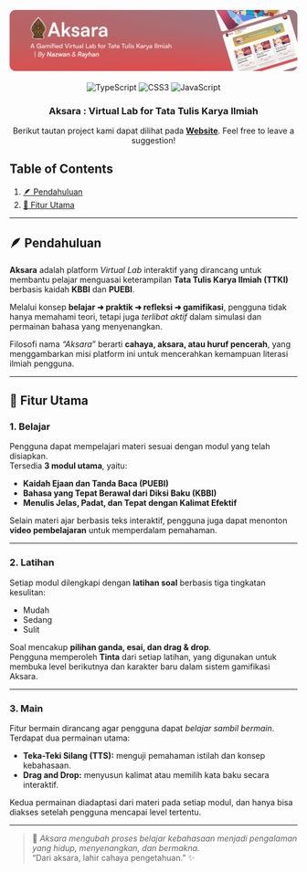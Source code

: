 <div align="center">
  <br />
    <a href="https://intrive.space" target="_blank">
      <img src="./public/HeaderGithub.png" alt="Askara Banner" />
    </a>
  <br />

  <br>
  <div>
    <img src="https://img.shields.io/badge/typescript-%23007ACC.svg?style=for-the-badge&logo=typescript&logoColor=white" alt="TypeScript" />
    <img src="https://img.shields.io/badge/css3-%231572B6.svg?style=for-the-badge&logo=css3&logoColor=white" alt="CSS3" />
    <img src="https://img.shields.io/badge/javascript-%23323330.svg?style=for-the-badge&logo=javascript&logoColor=%23F7DF1E" alt="JavaScript" />
  </div>

  <h3 align="center">Aksara : Virtual Lab for Tata Tulis Karya Ilmiah</h3>

   <div align="center">
     Berikut tautan project kami dapat dilihat pada <a href="https://aksara-virtual-lab.vercel.app" target="_blank"><b>Website</b></a>. Feel free to leave a suggestion!
    </div>
</div>

## Table of Contents
1. [🪶 Pendahuluan](#-pendahuluan)
2. [🧩 Fitur Utama](#-fitur-utama)

---

## 🪶 Pendahuluan

**Aksara** adalah platform *Virtual Lab* interaktif yang dirancang untuk membantu pelajar menguasai keterampilan **Tata Tulis Karya Ilmiah (TTKI)** berbasis kaidah **KBBI** dan **PUEBI**.  

Melalui konsep **belajar ➜ praktik ➜ refleksi ➜ gamifikasi**, pengguna tidak hanya memahami teori, tetapi juga *terlibat aktif* dalam simulasi dan permainan bahasa yang menyenangkan.

Filosofi nama *“Aksara”* berarti **cahaya, aksara, atau huruf pencerah**, yang menggambarkan misi platform ini untuk mencerahkan kemampuan literasi ilmiah pengguna.

---

## 🧩 Fitur Utama

### 1. Belajar  
Pengguna dapat mempelajari materi sesuai dengan modul yang telah disiapkan.  
Tersedia **3 modul utama**, yaitu:
- **Kaidah Ejaan dan Tanda Baca (PUEBI)**  
- **Bahasa yang Tepat Berawal dari Diksi Baku (KBBI)**  
- **Menulis Jelas, Padat, dan Tepat dengan Kalimat Efektif**  

Selain materi ajar berbasis teks interaktif, pengguna juga dapat menonton **video pembelajaran** untuk memperdalam pemahaman.

---

### 2. Latihan  
Setiap modul dilengkapi dengan **latihan soal** berbasis tiga tingkatan kesulitan:
- Mudah  
- Sedang  
- Sulit  

Soal mencakup **pilihan ganda, esai, dan drag & drop**.  
Pengguna memperoleh **Tinta** dari setiap latihan, yang digunakan untuk membuka level berikutnya dan karakter baru dalam sistem gamifikasi Aksara.

---

### 3. Main  
Fitur bermain dirancang agar pengguna dapat *belajar sambil bermain*.  
Terdapat dua permainan utama:  
- **Teka-Teki Silang (TTS):** menguji pemahaman istilah dan konsep kebahasaan.  
- **Drag and Drop:** menyusun kalimat atau memilih kata baku secara interaktif.  

Kedua permainan diadaptasi dari materi pada setiap modul, dan hanya bisa diakses setelah pengguna mencapai level tertentu.  

---

> 🌟 *Aksara mengubah proses belajar kebahasaan menjadi pengalaman yang hidup, menyenangkan, dan bermakna.*  
> “Dari aksara, lahir cahaya pengetahuan.” ✨
